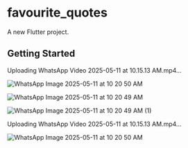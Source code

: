 # favourite_quotes

A new Flutter project.

## Getting Started

Uploading WhatsApp Video 2025-05-11 at 10.15.13 AM.mp4…

![WhatsApp Image 2025-05-11 at 10 20 50 AM](https://github.com/user-attachments/assets/c11870b5-978d-4d3d-9ff3-6cfab77047ce)

![WhatsApp Image 2025-05-11 at 10 20 49 AM](https://github.com/user-attachments/assets/9c80077b-d62e-418f-9616-a4e6c8de2c5f)


![WhatsApp Image 2025-05-11 at 10 20 49 AM (1)](https://github.com/user-attachments/assets/15e4780f-f8a1-4aaa-abbc-6aeb099c93b3)


Uploading WhatsApp Video 2025-05-11 at 10.15.13 AM.mp4…

![WhatsApp Image 2025-05-11 at 10 20 50 AM](https://github.com/user-attachments/assets/29cefcb8-6c97-471c-b231-74d08fcb9733)
